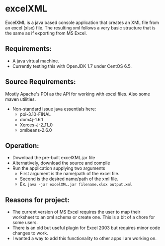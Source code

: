 excelXML
========

ExcelXML is a java based console application that creates an XML file
from an excel (xlsx) file.  The resulting xml follows a very basic
structure that is the same as if exporting from MS Excel.  

Requirements:
-------------
  * A java virtual machine.
  * Currently testing this with OpenJDK 1.7 under CentOS 6.5.

Source Requirements:
--------------------
Mostly Apache's POI as the API for working with excel files.
Also some maven utilities.
  
  * Non-standard issue java essentials here:
    * poi-3.10-FINAL
    * dom4j-1.6.1
    * Xerces-J-2_11_0
    * xmlbeans-2.6.0

Operation:
----------
  * Download the pre-built excelXML.jar file
  * Alternatively, download the source and compile
  * Run the application supplying two arguments
    * First argument is the name/path of the excel file.
    * Second is the desired name/path of the xml file.
    * Ex. `java -jar excelXML.jar filename.xlsx output.xml`

Reasons for project:
--------------------
  * The current version of MS Excel requires the user to map their worksheet
    to an xml schema or create one.  This is a bit of a chore for some users.
  * There is an old but useful plugin for Excel 2003 but requires minor code
    changes to work.
  * I wanted a way to add this functionality to other apps I am working on.
  